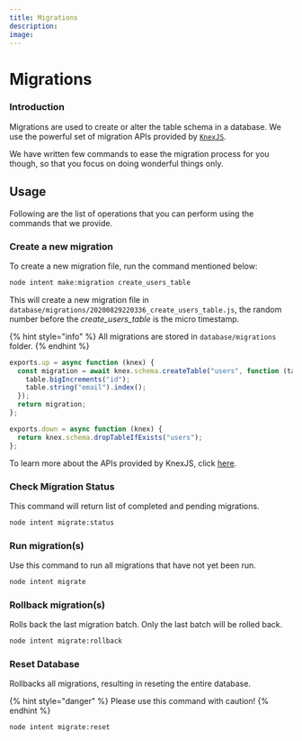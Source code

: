 ```yaml
---
title: Migrations
description:
image:
---
```


# Migrations

### Introduction

Migrations are used to create or alter the table schema in a database. We use the powerful set of migration APIs provided by [`KnexJS`](http://knexjs.org/).

We have written few commands to ease the migration process for you though, so that you focus on doing wonderful things only.

## Usage

Following are the list of operations that you can perform using the commands that we provide.

### Create a new migration

To create a new migration file, run the command mentioned below:

```bash
node intent make:migration create_users_table
```

This will create a new migration file in `database/migrations/20200829220336_create_users_table.js`, the random number before the _create_users_table_ is the micro timestamp.

{% hint style="info" %}
All migrations are stored in `database/migrations` folder.
{% endhint %}

```typescript
exports.up = async function (knex) {
  const migration = await knex.schema.createTable("users", function (table) {
    table.bigIncrements("id");
    table.string("email").index();
  });
  return migration;
};

exports.down = async function (knex) {
  return knex.schema.dropTableIfExists("users");
};
```

To learn more about the APIs provided by KnexJS, click [here](http://knexjs.org/#Schema).

### Check Migration Status

This command will return list of completed and pending migrations.

```bash
node intent migrate:status
```

### Run migration(s)

Use this command to run all migrations that have not yet been run.

```bash
node intent migrate
```

### Rollback migration(s)

Rolls back the last migration batch. Only the last batch will be rolled back.

```bash
node intent migrate:rollback
```

### Reset Database

Rollbacks all migrations, resulting in reseting the entire database.

{% hint style="danger" %}
Please use this command with caution!
{% endhint %}

```bash
node intent migrate:reset
```
